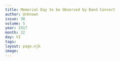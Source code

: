 ```yaml
---
title: Memorial Day to be Observed by Band Concert
author: Unknown
issue: 30
volume: 5
year: 1917
month: 22
day: VI
tags:
layout: page.njk
image:
---
```

